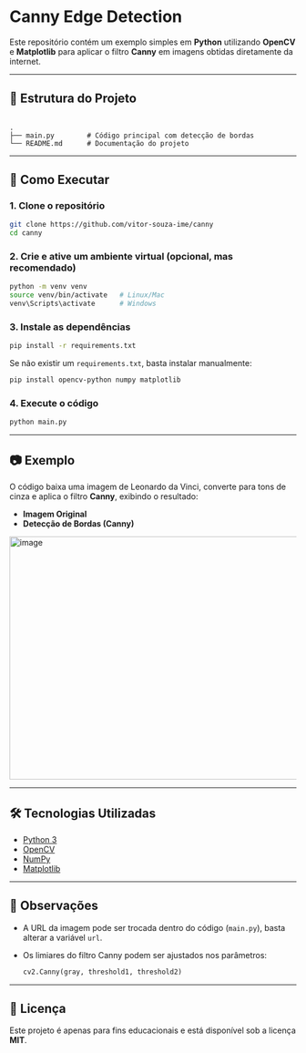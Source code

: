 # Canny Edge Detection

Este repositório contém um exemplo simples em **Python** utilizando **OpenCV** e **Matplotlib** para aplicar o filtro **Canny** em imagens obtidas diretamente da internet.

---

## 📂 Estrutura do Projeto

```

.
├── main.py        # Código principal com detecção de bordas
└── README.md      # Documentação do projeto

````

---

## 🚀 Como Executar

### 1. Clone o repositório
```bash
git clone https://github.com/vitor-souza-ime/canny
cd canny
````

### 2. Crie e ative um ambiente virtual (opcional, mas recomendado)

```bash
python -m venv venv
source venv/bin/activate   # Linux/Mac
venv\Scripts\activate      # Windows
```

### 3. Instale as dependências

```bash
pip install -r requirements.txt
```

Se não existir um `requirements.txt`, basta instalar manualmente:

```bash
pip install opencv-python numpy matplotlib
```

### 4. Execute o código

```bash
python main.py
```

---

## 📷 Exemplo

O código baixa uma imagem de Leonardo da Vinci, converte para tons de cinza e aplica o filtro **Canny**, exibindo o resultado:

* **Imagem Original**
* **Detecção de Bordas (Canny)**
<img width="725" height="427" alt="image" src="https://github.com/user-attachments/assets/73aeb124-bce8-430f-b03b-5f109f8b90f4" />

---

## 🛠️ Tecnologias Utilizadas

* [Python 3](https://www.python.org/)
* [OpenCV](https://opencv.org/)
* [NumPy](https://numpy.org/)
* [Matplotlib](https://matplotlib.org/)

---

## 📌 Observações

* A URL da imagem pode ser trocada dentro do código (`main.py`), basta alterar a variável `url`.
* Os limiares do filtro Canny podem ser ajustados nos parâmetros:

  ```python
  cv2.Canny(gray, threshold1, threshold2)
  ```

---

## 📄 Licença

Este projeto é apenas para fins educacionais e está disponível sob a licença **MIT**.


